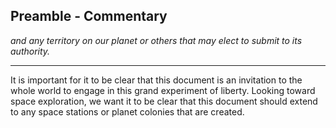 
## Preamble - Commentary

_and any territory on our planet or others that may elect to submit to its authority._

---

It is important for it to be clear that this document is an invitation to the whole world to engage in this grand experiment of liberty.  Looking toward space exploration, we want it to be clear that this document should extend to any space stations or planet colonies that are created.
